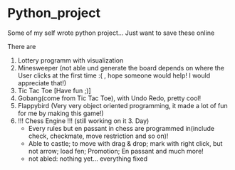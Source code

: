 # Python_project

Some of my self wrote python project...
Just want to save these online

There are 

1. Lottery programm with visualization
2. Minesweeper (not able und generate the board depends on where the User clicks at the first time :( , hope someone would help! I would appreciate that!)
3. Tic Tac Toe [Have fun ;)]
4. Gobang(come from Tic Tac Toe), with Undo Redo, pretty cool!
5. Flappybird (Very very object oriented programming, it made a lot of fun for me by making this game!)
7. !!! Chess Engine !!! (still working on it 3. Day)
    - Every rules but en passant in chess are programmed in(include check, checkmate, move restriction and so on)!
    - Able to castle; to move with drag & drop; mark with right click, but not arrow; load fen; Promotion; En passant and much more!
    - not abled: nothing yet... everything fixed
